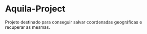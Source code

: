 # Aquila-Project
Projeto destinado para conseguir salvar coordenadas geográficas e recuperar as mesmas.
